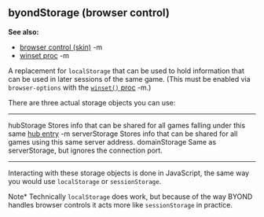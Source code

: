 ## byondStorage (browser control)
**See also:**
*   [browser control (skin)](/ref/%7Bskin%7D/control/browser.md) -m
*   [winset proc](/ref/proc/winset.md) -m


A replacement for `localStorage` that can be used to hold
information that can be used in later sessions of the same game. (This
must be enabled via `browser-options` with the [`winset()`
proc](/ref/proc/winset.md) -m.) 

There are three actual storage objects
you can use:
  --------------- ----------------------------------------------------------------------------------------------------
  hubStorage      Stores info that can be shared for all games falling under this same [hub entry](/ref/world/var/hub.md) -m
  serverStorage   Stores info that can be shared for all games using this same server address.
  domainStorage   Same as serverStorage, but ignores the connection port.
  --------------- ----------------------------------------------------------------------------------------------------


Interacting with these storage objects is done in JavaScript,
the same way you would use `localStorage` or `sessionStorage`.


Note* Technically `localStorage` does work, but because of the
way BYOND handles browser controls it acts more like `sessionStorage` in
practice.
